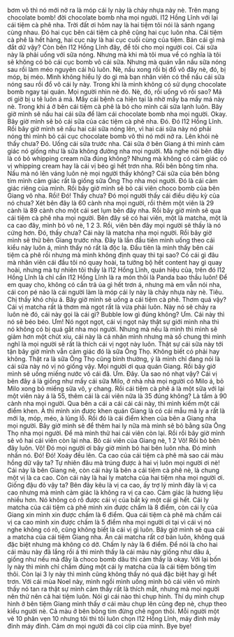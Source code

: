 bơm vô thì nó mới nở ra là móp cái ly này là chảy nhựa này nè. Trên mạng chocolate bomb! đời chocolate bomb nha mọi người. I12 Hồng Lĩnh với lại cái tiệm cà phê nha. Trời đất ơi hôm nay là hai tiệm tôi nói là sánh ngang cùng nhau. Đó hai cục bên cái tiệm cà phê cũng hai cục luôn nha. Cái tiệm cà phê là hết hàng, hai cục này là hai cục cuối cùng của tiệm. Bán cái gì mà đắt dữ vậy? Còn bên I12 Hồng Lĩnh đây, để tôi cho mọi người coi. Cái sữa này là phải uống với sữa nóng. Nhưng mà khi mà tôi mua về có nghĩa là tôi sẽ không có bỏ cái cục bomb vô cái sữa. Nhưng mà quán vẫn nấu sữa nóng sau rồi làm méo nguyên cái hũ luôn. Nè, nấu xong rồi bị đổ vô đây nè, đó, bị móp, bị méo. Mình không hiểu lý do gì mà bạn nhân viên có thể nấu cái sữa nóng sau rồi đổ vô cái ly này. Trong khi là mình không có sử dụng chocolate bomb ngay tại quán. Mọi người nhìn nè đó. Nè, đó, rồi uống vô rồi sao? Má ơi giờ bị u tê luôn á má. Mấy cái bệnh ca hiện tại là nhờ mấy ba mấy má này nè. Trong khi á ở bên cái tiệm cà phê là bỏ cho mình cái sữa lạnh luôn. Bây giờ mình sẽ nấu hai cái sữa để làm cái chocolate bomb nha mọi người. Okay. Bây giờ mình sẽ bỏ cái sữa của các tiệm cà phê nha. Đó. Đó I12 Hồng Lĩnh. Rồi bây giờ mình sẽ nấu hai cái sữa nóng lên, vì hai cái sữa này nó phải nóng thì mình bỏ cái cục chocolate bomb vô thì nó mới nở ra. Lên khói nè thấy chưa? Đó. Uống cái sữa trước nha. Cái sữa ở bên Giang á thì mình cảm giác nó giống như là sữa không đường nha mọi người. Mà nghe nói bên đây là có bỏ whipping cream nữa đúng không? Nhưng mà không có cảm giác có vị whipping cream hay là cái vị béo gì hết trơn nha. Rồi bên bông tím nha. Nấu mà nó lên váng luôn nè mọi người thấy không? Cái sữa của bên bông tím mình cảm giác rất là giống sữa Ông Thọ nha mọi người. Đó là cái cảm giác riêng của mình. Rồi bây giờ mình sẽ bỏ cái viên choco bomb của bên Giang vô nha. Rồi! Đó! Thấy chưa? Đó mọi người thấy cái điều diệu kỳ của nó chưa? Xét bên đây là 60 cành nha mọi người, rồi thêm một viên là 29 cành là 89 cành cho một cái set lụm bên đây nha. Rồi bây giờ mình sẽ qua cái tiệm cà phê nha mọi người. Bên đây sẽ có hai viên, một là matcha, một là ca cao đây, mình bỏ vô nè, 1 2 3. Rồi, viên bên đây mọi người sẽ thấy là nó cứng hơn. Đó, thấy chưa? Cái này là matcha nha mọi người. Rồi bây giờ mình sẽ thử bên Giang trước nha. Đây là lần đầu tiên mình uống theo cái kiểu này luôn á, mình thấy nó rất là độc lạ. Đầu tiên là mình thấy bên cái tiệm cà phê rồi nhưng mà mình không định quay thì tại sao? Có cái gì đâu mà nhân viên cái đầu tôi nó quay hoài, ta tưởng bộ hết content hay gì quay hoài, nhưng mà tự nhiên tôi thấy là I12 Hồng Lĩnh, quán hiệu của, trên đó I12 Hồng Lĩnh là chỉ cần I12 Hồng Lĩnh là ra món thôi là Panda bao thầu luôn! Để em quay cho, không có cần trả ủa gì hết trơn á, nhưng mà em vẫn nói nha, cái con pé nào là cái người làm là móp cái ly này là chảy nhựa này nè. Tiêu. Chị thấy khó chịu á. Bây giờ mình sẽ uống a cái tiệm cà phê. Thơm quá vậy? Cái vị matcha rất là thơm mà ngọt rất là vừa phải luôn. Này nó sẽ chảy ra luôn nè đó, cái này gọi là cái gì? Bubble low gì đúng không? Ưm. Cái này thì nó sẽ béo béo. Ưm! Nó ngọt ngọt, cái vị ngọt này thật sự giới mình nha thì nó không có bị quá gắt nha mọi người. Nhưng mà nếu là mình thì mình sẽ giảm hơn một chút xíu, cái này là cá nhân mình nhưng mà số chung thì mình nghĩ là mọi người sẽ rất là thích cái vị ngọt này luôn. Thật sự cái sữa này tới tận bây giờ mình vẫn cảm giác đó là sữa Ông Thọ. Không biết có phải hay không. Thật ra là sữa Ông Thọ cũng bình thường, ý là mình chỉ đang nói là cái sữa này nó vị nó giống vậy. Mọi người ơi qua quán Giang. Rồi bây giờ mình sẽ uống miếng nước vô cái đã. Ưm. Đây. Ủa sao nó nhạt vậy? Cái vị bên đây á là giống như mấy cái sữa Milo, ở nhà nhà mọi người có Milo á, bỏ Milo xong bỏ miếng sữa vô, y chang. Rồi cái tiệm cà phê á là một sữa với lại một viên này á là 55, thêm cái là cái viên nữa là 35 đúng không? Là tầm à 90 cành nha mọi người. Qua bên a cái a cái cái cái này, thì mình kiếm một cái điểm khen. À thì mình xin được khen quán Giang là có cái mẫu mã ly a rất là mới lạ, móp, méo, à lủng lỗ. Rồi đó là cái điểm khen của bên a Giang nha mọi người. Bây giờ mình sẽ để thêm hai ly nữa mà mình sẽ bỏ bằng sữa Ông Thọ nha mọi người. Để mà mình thử hai cái viên còn lại. Rồi rồi bây giờ mình sẽ vô hai cái viên còn lại nha. Bỏ cái viên của Giang nè, 1 2 Vô! Rồi bỏ bên đây luôn. Vô! Đó mọi người ơi bây giờ mình bỏ hai bên luôn nha. Đó mình nhấn nó. Đó! Đó! Xoáy đều lên. Ca cao của cái tiệm cà phê mà sao cái màu hồng dữ vậy ta? Tự nhiên đâu mà trúng được à hai vị luôn mọi người ơi nè! Cái này là bên Giang nè, còn cái này là bên a cái tiệm cà phê nè, là chung một vị là ca cao. Còn cái này là hai ly matcha của hai tiệm nha mọi người ơi. Giống đậu đỏ vậy ta? Bên đây kêu là vị ca cao, ấy trợ lý mình đây là vị ca cao nhưng mà mình cảm giác là không ra vị ca cao. Cảm giác là hương liệu nhiều hơn. Nó không có rõ được cái vị của bất kỳ một cái gì hết. Cái ly matcha của cái tiệm cà phê mình xin được chấm là 8 điểm, còn cái ly của Giang xin mình xin được chấm là 6 điểm. Qua cái tiệm cà phê mà chấm cái vị ca cao mình xin được chấm là 5 điểm nha mọi người ơi tại vì cái vị nó nghe không có rõ, cũng không biết là cái vị gì luôn. Bây giờ mình sẽ qua cái a matcha của cái tiệm Giang nha. Ăn cái matcha rất cơ bản luôn, không quá đặc biệt nhưng mà không có dở. Chấm ly này là 6 điểm. Để nói là cho hai cái màu này đã lắng rồi á thì mình thấy là cái màu này giống như dâu á, giống như nếu mà đây là choco bomb dâu thì cảm thấy là okay. Với lại bốn ly này thì mình chỉ chấm đúng một cái ly matcha của là cái tiệm bông tím thôi. Còn lại 3 ly này thì mình cũng không thấy nó quá đặc biệt hay gì hết trơn. Với cái mùa Noel này, mình ngồi mình uống mình bỏ cái viên vô mình thấy nó tan ra thật sự mình cảm thấy rất là thích mắt, nhưng mà mọi người nên thử nên cả hai tiệm luôn. Nói gì cái nào thì chụp hình. Thí dụ mình chụp hình ở bên tiệm Giang mình thấy ơ cái màu chụp lên cũng đẹp nè, chụp theo kiểu người nè. Cả màu ở bên bông tím đừng chê ngon thôi. Mỗi người một vẻ 10 phân vẹn 10 nhưng tôi thì tôi luôn chọn I12 Hồng Lĩnh, máy đỉnh máy đỉnh máy đỉnh. Cảm ơn mọi người đã coi clip của mình. Bye bye!